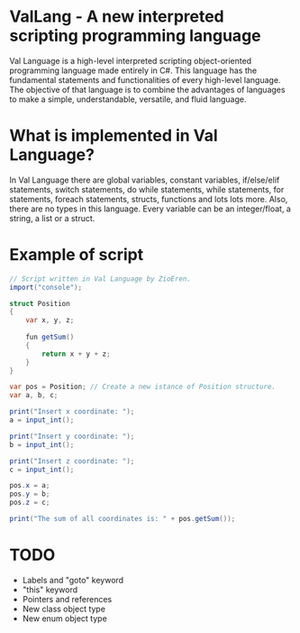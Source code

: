 # ValLang - A new interpreted scripting programming language

Val Language is a high-level interpreted scripting object-oriented programming language made entirely in C#.
This language has the fundamental statements and functionalities of every high-level language.
The objective of that language is to combine the advantages of languages to make a simple, understandable, versatile, and fluid language.

# What is implemented in Val Language?

In Val Language there are global variables, constant variables, if/else/elif statements, switch statements, do while statements, while statements, for statements, foreach statements, structs, functions and lots lots more.
Also, there are no types in this language. Every variable can be an integer/float, a string, a list or a struct.

# Example of script

```c#
// Script written in Val Language by ZioEren.
import("console");

struct Position
{
	var x, y, z;
	
	fun getSum()
	{
		return x + y + z;
	}
}

var pos = Position; // Create a new istance of Position structure.
var a, b, c;

print("Insert x coordinate: ");
a = input_int();

print("Insert y coordinate: ");
b = input_int();

print("Insert z coordinate: ");
c = input_int();

pos.x = a;
pos.y = b;
pos.z = c;

print("The sum of all coordinates is: " + pos.getSum());
```

# TODO

- Labels and "goto" keyword
- "this" keyword
- Pointers and references
- New class object type
- New enum object type
